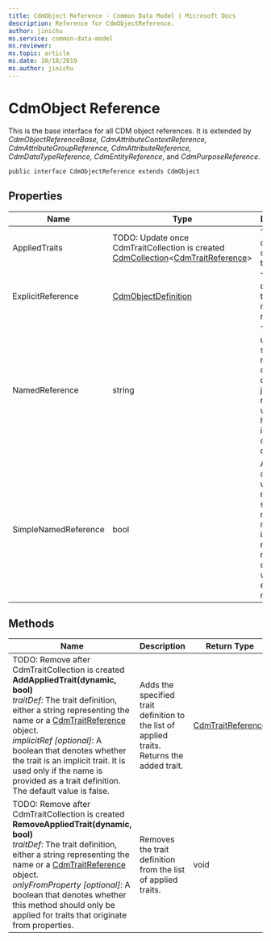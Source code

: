 ```yaml
---
title: CdmObject Reference - Common Data Model | Microsoft Docs
description: Reference for CdmObjectReference.
author: jinichu
ms.service: common-data-model
ms.reviewer: 
ms.topic: article
ms.date: 10/18/2019
ms.author: jinichu
---
```


# CdmObject Reference

This is the base interface for all CDM object references. It is extended by *CdmObjectReferenceBase, CdmAttributeContextReference, CdmAttributeGroupReference, CdmAttributeReference, CdmDataTypeReference, CdmEntityReference*, and *CdmPurposeReference*.

```
public interface CdmObjectReference extends CdmObject
```

## Properties
|Name|Type|Description|
|---|---|---|
|AppliedTraits|TODO: Update once CdmTraitCollection is created<br/>[CdmCollection](collection.md)\<[CdmTraitReference](traitreference.md)>|The collection of applied traits.|
|ExplicitReference|[CdmObjectDefinition](cdmobjectdefinition.md)|The object definition that this reference is referencing.|
|NamedReference|string|The string used to simply reference different concepts just by name without having to include any other extra data.|
|SimpleNamedReference|bool|A boolean denoting whether the reference is simple named or not. If true, it will use a named reference, otherwise it will use an explicit reference.|

## Methods
|Name|Description|Return Type|
|---|---|---|
|TODO: Remove after CdmTraitCollection is created<br/>**AddAppliedTrait(dynamic, bool)**<br />*traitDef*: The trait definition, either a string representing the name or a [CdmTraitReference](traitreference.md) object.<br/>*implicitRef [optional]*: A boolean that denotes whether the trait is an implicit trait. It is used only if the name is provided as a trait definition. The default value is false.|Adds the specified trait definition to the list of applied traits. Returns the added trait.|[CdmTraitReference](traitreference.md)|
|TODO: Remove after CdmTraitCollection is created<br/>**RemoveAppliedTrait(dynamic, bool)**<br />*traitDef*: The trait definition, either a string representing the name or a [CdmTraitReference](traitreference.md) object.<br/>*onlyFromProperty [optional]*: A boolean that denotes whether this method should only be applied for traits that originate from properties.|Removes the trait definition from the list of applied traits. |void|

